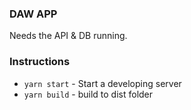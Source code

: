 ### DAW APP

Needs the API & DB running.

### Instructions
- `yarn start` - Start a developing server
- `yarn build` - build to dist folder